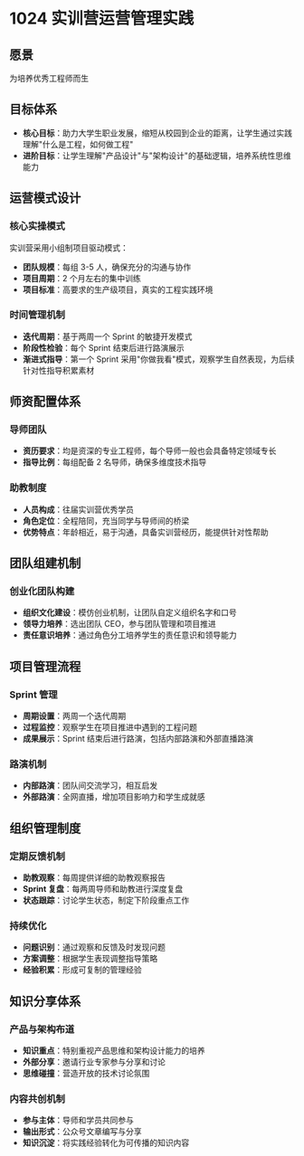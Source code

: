 # 1024 实训营运营管理实践

## 愿景
为培养优秀工程师而生

## 目标体系
- **核心目标**：助力大学生职业发展，缩短从校园到企业的距离，让学生通过实践理解"什么是工程，如何做工程"
- **进阶目标**：让学生理解"产品设计"与"架构设计"的基础逻辑，培养系统性思维能力

## 运营模式设计

### 核心实操模式
实训营采用小组制项目驱动模式：
- **团队规模**：每组 3-5 人，确保充分的沟通与协作
- **项目周期**：2 个月左右的集中训练
- **项目标准**：高要求的生产级项目，真实的工程实践环境

### 时间管理机制
- **迭代周期**：基于两周一个 Sprint 的敏捷开发模式
- **阶段性检验**：每个 Sprint 结束后进行路演展示
- **渐进式指导**：第一个 Sprint 采用"你做我看"模式，观察学生自然表现，为后续针对性指导积累素材

## 师资配置体系

### 导师团队
- **资历要求**：均是资深的专业工程师，每个导师一般也会具备特定领域专长
- **指导比例**：每组配备 2 名导师，确保多维度技术指导

### 助教制度
- **人员构成**：往届实训营优秀学员
- **角色定位**：全程陪同，充当同学与导师间的桥梁
- **优势特点**：年龄相近，易于沟通，具备实训营经历，能提供针对性帮助

## 团队组建机制

### 创业化团队构建
- **组织文化建设**：模仿创业机制，让团队自定义组织名字和口号
- **领导力培养**：选出团队 CEO，参与团队管理和项目推进
- **责任意识培养**：通过角色分工培养学生的责任意识和领导能力

## 项目管理流程

### Sprint 管理
- **周期设置**：两周一个迭代周期
- **过程监控**：观察学生在项目推进中遇到的工程问题
- **成果展示**：Sprint 结束后进行路演，包括内部路演和外部直播路演

### 路演机制
- **内部路演**：团队间交流学习，相互启发
- **外部路演**：全网直播，增加项目影响力和学生成就感

## 组织管理制度

### 定期反馈机制
- **助教观察**：每周提供详细的助教观察报告
- **Sprint 复盘**：每两周导师和助教进行深度复盘
- **状态跟踪**：讨论学生状态，制定下阶段重点工作

### 持续优化
- **问题识别**：通过观察和反馈及时发现问题
- **方案调整**：根据学生表现调整指导策略
- **经验积累**：形成可复制的管理经验

## 知识分享体系

### 产品与架构布道
- **知识重点**：特别重视产品思维和架构设计能力的培养
- **外部分享**：邀请行业专家参与分享和讨论
- **思维碰撞**：营造开放的技术讨论氛围

### 内容共创机制
- **参与主体**：导师和学员共同参与
- **输出形式**：公众号文章编写与分享
- **知识沉淀**：将实践经验转化为可传播的知识内容